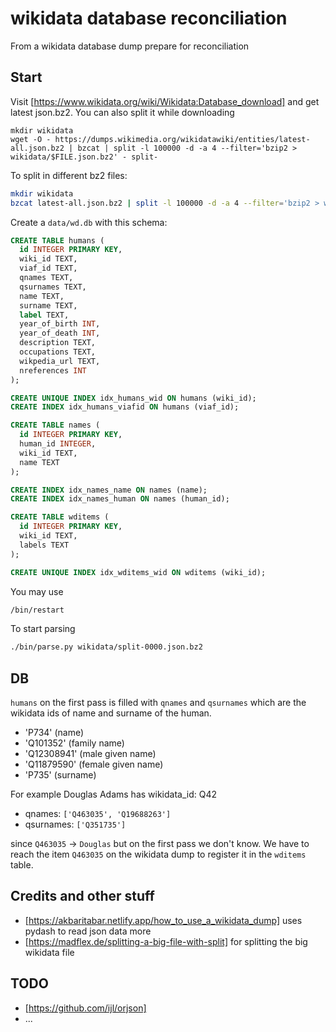 # wikidata database reconciliation

From a wikidata database dump prepare for reconciliation

## Start

Visit [https://www.wikidata.org/wiki/Wikidata:Database_download] and get
latest json.bz2. You can also split it while downloading

```
mkdir wikidata
wget -O - https://dumps.wikimedia.org/wikidatawiki/entities/latest-all.json.bz2 | bzcat | split -l 100000 -d -a 4 --filter='bzip2 > wikidata/$FILE.json.bz2' - split-
```

To split in different bz2 files:

```bash
mkdir wikidata
bzcat latest-all.json.bz2 | split -l 100000 -d -a 4 --filter='bzip2 > wikidata/$FILE.json.bz2' - split-
```

Create a `data/wd.db` with this schema:

```sql
CREATE TABLE humans (
  id INTEGER PRIMARY KEY,
  wiki_id TEXT,
  viaf_id TEXT,
  qnames TEXT,
  qsurnames TEXT,
  name TEXT,
  surname TEXT,
  label TEXT,
  year_of_birth INT,
  year_of_death INT,
  description TEXT,
  occupations TEXT,
  wikpedia_url TEXT,
  nreferences INT
);

CREATE UNIQUE INDEX idx_humans_wid ON humans (wiki_id);
CREATE INDEX idx_humans_viafid ON humans (viaf_id);

CREATE TABLE names (
  id INTEGER PRIMARY KEY,
  human_id INTEGER,
  wiki_id TEXT,
  name TEXT
);

CREATE INDEX idx_names_name ON names (name);
CREATE INDEX idx_names_human ON names (human_id);

CREATE TABLE wditems (
  id INTEGER PRIMARY KEY,
  wiki_id TEXT, 
  labels TEXT
);

CREATE UNIQUE INDEX idx_wditems_wid ON wditems (wiki_id);
```

You may use

```bash
/bin/restart
```

To start parsing

```bash
./bin/parse.py wikidata/split-0000.json.bz2
```

## DB 

`humans` on the first pass is filled with `qnames` and `qsurnames` which are the wikidata ids of name and surname of the human.

  - 'P734' (name)
  - 'Q101352' (family name)
  - 'Q12308941' (male given name)
  - 'Q11879590' (female given name)
  - 'P735' (surname)

For example Douglas Adams has wikidata_id: Q42 

  - qnames: `['Q463035', 'Q19688263']` 
  - qsurnames: `['Q351735']`

since `Q463035` -> `Douglas` but on the first pass we don't know. 
We have to reach the item `Q463035` on the wikidata dump to register 
it in the `wditems` table.

## Credits and other stuff

  - [https://akbaritabar.netlify.app/how_to_use_a_wikidata_dump] uses pydash to read json data more 
  - [https://madflex.de/splitting-a-big-file-with-split] for splitting the big wikidata file

## TODO

  - [https://github.com/ijl/orjson]
  - ...
